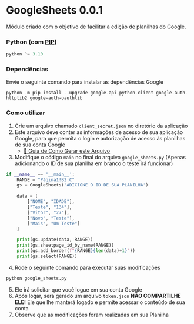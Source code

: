 # GoogleSheets 0.0.1

Módulo criado com o objetivo de facilitar a edição de planilhas do Google.

### Python (com [PIP](https://www.treinaweb.com.br/blog/gerenciando-pacotes-em-projetos-python-com-o-pip))
```py
python ^= 3.10
```

### Dependências
Envie o seguinte comando para instalar as dependências Google
```
python -m pip install --upgrade google-api-python-client google-auth-httplib2 google-auth-oauthlib
```

### Como utilizar
1. Crie um arquivo chamado `client_secret.json` no diretório da aplicação
2. Este arquivo deve conter as informações de acesso de sua aplicação Google, para que permita o login e autorização de acesso às planilhas de sua conta Google
    - [📄 Guia de Como Gerar este Arquivo](https://developers.google.com/sheets/api/quickstart/python)
3. Modifique o código `main` no final do arquivo `google_sheets.py` (Apenas adicionando o ID de sua planilha em branco o teste irá funcionar)
```py
if __name__ == '__main__':
    RANGE = "Página1!B2:C"
    gs = GoogleSheets('ADICIONE O ID DE SUA PLANILHA')
    
    data = [
        ["NOME", "IDADE"],
        ["Teste", "134"],
        ["Vitor", "27"],
        ["Novo", "Teste"],
        ["Mais", "Um Teste"]
    ]

    print(gs.update(data, RANGE))
    print(gs.sheetpage_id_by_name(RANGE))
    print(gs.add_border(f"{RANGE}{len(data)+1}"))
    print(gs.select(RANGE))
```
4. Rode o seguinte comando para executar suas modificações
```py
python google_sheets.py
```
5. Ele irá solicitar que você logue em sua conta Google
6. Após logar, será gerado um arquivo `token.json` **NÃO COMPARTILHE ELE!** Ele que lhe manterá logado e permite acessar o conteúdo de sua conta
7. Observe que as modificações foram realizadas em sua Planilha
